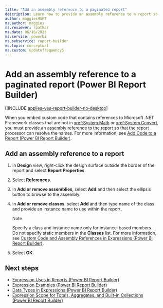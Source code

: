 ```yaml
---
title: "Add an assembly reference to a paginated report"
description: Learn how to provide an assembly reference to a report so that the report processor can resolve names in Report Builder.
author: maggiesMSFT
ms.author: maggies
ms.reviewer: rpatkar
ms.date: 06/16/2023
ms.service: powerbi
ms.subservice: report-builder
ms.topic: conceptual
ms.custom: updatefrequency5
---
```

# Add an assembly reference to a paginated report (Power BI Report Builder)

[!INCLUDE [applies-yes-report-builder-no-desktop](../../includes/applies-yes-report-builder-no-desktop.md)]

  When you embed custom code that contains references to Microsoft .NET Framework classes that are not in <xref:System.Math> or <xref:System.Convert>, you must provide an assembly reference to the report so that the report processor can resolve the names. For more information, see [Add Code to a Report (Power BI Report Builder)](./add-code-to-a-report.md).

## Add an assembly reference to a report

1. In **Design** view, right-click the design surface outside the border of the report and select **Report Properties**.

1. Select **References**.

1. In **Add or remove assemblies**, select **Add** and then select the ellipsis button to browse to the assembly.

1. In **Add or remove classes**, select **Add** and then type name of the class and provide an instance name to use within the report.

    > [!NOTE]  
    >  Specify a class and instance name only for instance-based members. Do not specify static members in the **Classes** list. For more information, see [Custom Code and Assembly References in Expressions (Power BI Report Builder)](./custom-code-and-assembly-references-in-expressions.md).

1. Select **OK**.

## Next steps

- [Expression Uses in Reports (Power BI Report Builder)](./expression-uses-reports-report-builder.md)
- [Expression Examples (Power BI Report Builder)](./report-builder-expression-examples.md)
- [Data Types in Expressions (Power BI Report Builder)](./data-types-expressions-report-builder.md)
- [Expression Scope for Totals, Aggregates, and Built-in Collections (Power BI Report Builder)](./expression-scope-for-totals-aggregates-and-built-in-collections.md)
